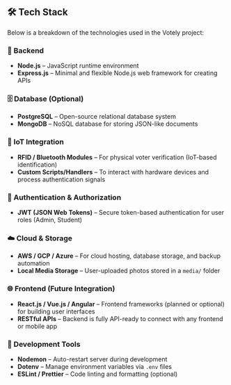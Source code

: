 ## 🛠️ Tech Stack

Below is a breakdown of the technologies used in the Votely project:

### 🔧 Backend
- **Node.js** – JavaScript runtime environment
- **Express.js** – Minimal and flexible Node.js web framework for creating APIs

### 🗄️ Database (Optional)
- **PostgreSQL** – Open-source relational database system
- **MongoDB** – NoSQL database for storing JSON-like documents

### 📡 IoT Integration
- **RFID / Bluetooth Modules** – For physical voter verification (IoT-based identification)
- **Custom Scripts/Handlers** – To interact with hardware devices and process authentication signals

### 🔐 Authentication & Authorization
- **JWT (JSON Web Tokens)** – Secure token-based authentication for user roles (Admin, Student)

### ☁️ Cloud & Storage
- **AWS / GCP / Azure** – For cloud hosting, database storage, and backup automation
- **Local Media Storage** – User-uploaded photos stored in a `media/` folder

### 🌐 Frontend (Future Integration)
- **React.js / Vue.js / Angular** – Frontend frameworks (planned or optional) for building user interfaces
- **RESTful APIs** – Backend is fully API-ready to connect with any frontend or mobile app

### 🧪 Development Tools
- **Nodemon** – Auto-restart server during development
- **Dotenv** – Manage environment variables via `.env` files
- **ESLint / Prettier** – Code linting and formatting (optional)

